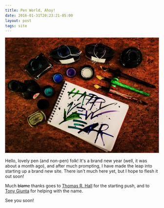 ```yaml
---
title: Pen World, Ahoy!
date: 2016-01-31T20:23:21-05:00
layout: post
tags: site
---
```


![Pen World, Ahoy!](/images/pen-world-ahoy/happy-new-year.jpg)

Hello, lovely pen (and non-pen) folk! It's a brand new year (well, it was about a month ago), and after much prompting, I have made the leap into starting up a brand new site. There isn't much here yet, but I hope to flesh it out soon!

Much <s>blame</s> thanks goes to [Thomas R. Hall](http://penucopia.com) for the starting push, and to [Tony Giunta](http://mentalcloister.com) for helping with the name.

See you soon!